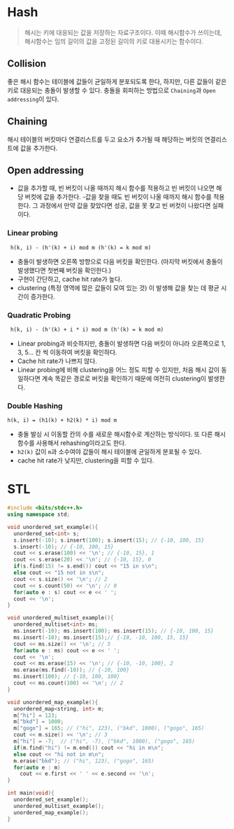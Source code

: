 # Hash

> 해시는 키에 대응되는 값을 저장하는 자료구조이다. 이떼 해시함수가 쓰이는데, 해시함수는 임믜 길이의 값을 고정된 길이의 키로 대용시키는 함수이다.

## Collision

좋은 해시 함수는 테이블에 값들이 균일하게 분포되도록 한다, 하지만, 다른 값들이 같은 키로 대응되는 충돌이 발생할 수 있다. 충돌을 회피하는 방법으로 `Chaining`과 `Open addressing`이 있다.

## Chaining

해시 테이블의 버킷마다 연결리스트를 두고 요소가 추가될 때 해당하는 버킷의 연결리스트에 값을 추가한다.

## Open addressing

- 값을 추가할 때, 빈 버킷이 나올 때까지 해시 함수를 적용하고 빈 버킷이 나오면 해당 버컷에 값을 추가한다. -값을 찾을 때도 빈 버킷이 나올 때까지 해시 함수를 적용한다. 그 과정에서 만약 값을 찾았다면 성공, 값을 못 찾고 빈 버컷이 나왔다면 실패이다.

### Linear probing

```
 h(k, i) - (h'(k) + i) mod m (h'(k) = k mod m)
```

- 충돌이 발생하면 오른쪽 방향으로 다음 버킷을 확인한다. (마지막 버킷에서 충돌이 발생했다면 첫번째 버킷을 확인한다.)
- 구현이 간단하고, cache hit rate가 높다.
- clustering (특정 영역에 많은 값들이 모여 있는 것) 이 발생해 값을 찾는 데 평균 시간이 증가한다.

### Quadratic Probing

```
 h(k, i) - (h'(k) + i * i) mod m (h'(k) = k mod m)
```

- Linear probing과 비슷하지만, 충돌이 발생하면 다음 버킷이 아니라 오른쪽으로 1, 3, 5... 칸 씩 이동하여 버킷을 확인하다.
- Cache hit rate가 나쁘지 않다.
- Linear probing에 비해 clustering을 어느 정도 피할 수 있지만, 처음 해시 값이 동일하다면 계속 똑같은 경로로 버킷을 확인하기 때문에 여전히 clustering이 발생한다.

### Double Hashing

```
h(k, i) = (h1(k) + h2(k) * i) mod m
```

- 충돌 발싱 시 이동할 칸의 수를 새로운 해시함수로 계산하는 방식이다. 또 다른 해시 함수를 사용해서 rehashing이라고도 한다.
- `h2(k)` 값이 `m`과 소수여야 값들이 해시 테이블에 균일하게 분포될 수 있다.
- cache hit rate가 낮지만, clustering을 피할 수 있다.

# STL

```cpp
#include <bits/stdc++.h>
using namespace std;

void unordered_set_example(){
  unordered_set<int> s;
  s.insert(-10); s.insert(100); s.insert(15); // {-10, 100, 15}
  s.insert(-10); // {-10, 100, 15}
  cout << s.erase(100) << '\n'; // {-10, 15}, 1
  cout << s.erase(20) << '\n'; // {-10, 15}, 0
  if(s.find(15) != s.end()) cout << "15 in s\n";
  else cout << "15 not in s\n";
  cout << s.size() << '\n'; // 2
  cout << s.count(50) << '\n'; // 0
  for(auto e : s) cout << e << ' ';
  cout << '\n';
}

void unordered_multiset_example(){
  unordered_multiset<int> ms;
  ms.insert(-10); ms.insert(100); ms.insert(15); // {-10, 100, 15}
  ms.insert(-10); ms.insert(15);// {-10, -10, 100, 15, 15}
  cout << ms.size() << '\n'; // 5
  for(auto e : ms) cout << e << ' ';
  cout << '\n';
  cout << ms.erase(15) << '\n'; // {-10, -10, 100}, 2
  ms.erase(ms.find(-10)); // {-10, 100}
  ms.insert(100); // {-10, 100, 100}
  cout << ms.count(100) << '\n'; // 2
}

void unordered_map_example(){
  unordered_map<string, int> m;
  m["hi"] = 123;
  m["bkd"] = 1000;
  m["gogo"] = 165; // ("hi", 123), ("bkd", 1000), ("gogo", 165)
  cout << m.size() << '\n'; // 3
  m["hi"] = -7;  // ("hi", -7), ("bkd", 1000), ("gogo", 165)
  if(m.find("hi") != m.end()) cout << "hi in m\n";
  else cout << "hi not in m\n";
  m.erase("bkd"); // ("hi", 123), ("gogo", 165)
  for(auto e : m)
    cout << e.first << ' ' << e.second << '\n';
}

int main(void){
  unordered_set_example();
  unordered_multiset_example();
  unordered_map_example();
}
```
